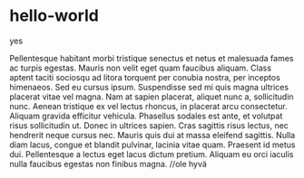 # hello-world
yes

Pellentesque habitant morbi tristique senectus et netus et malesuada fames ac turpis egestas. Mauris non velit eget quam faucibus aliquam. Class aptent taciti sociosqu ad litora torquent per conubia nostra, per inceptos himenaeos. Sed eu cursus ipsum. Suspendisse sed mi quis magna ultrices placerat vitae vel magna. Nam at sapien placerat, aliquet nunc a, sollicitudin nunc. Aenean tristique ex vel lectus rhoncus, in placerat arcu consectetur. Aliquam gravida efficitur vehicula. Phasellus sodales est ante, et volutpat risus sollicitudin ut. Donec in ultrices sapien. Cras sagittis risus lectus, nec hendrerit neque cursus nec. Mauris quis dui at massa eleifend sagittis. Nulla diam lacus, congue et blandit pulvinar, lacinia vitae quam. Praesent id metus dui. Pellentesque a lectus eget lacus dictum pretium. Aliquam eu orci iaculis nulla faucibus egestas non finibus magna.
//ole hyvä
